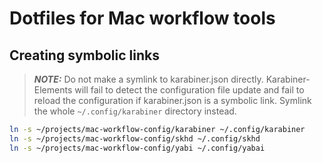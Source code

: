 # Dotfiles for Mac workflow tools
## Creating symbolic links
> **_NOTE:_** Do not make a symlink to karabiner.json directly. Karabiner-Elements will fail to detect the configuration file update and fail to reload the configuration if karabiner.json is a symbolic link. Symlink the whole `~/.config/karabiner` directory instead.
```bash
ln -s ~/projects/mac-workflow-config/karabiner ~/.config/karabiner
ln -s ~/projects/mac-workflow-config/skhd ~/.config/skhd
ln -s ~/projects/mac-workflow-config/yabi ~/.config/yabai
```
